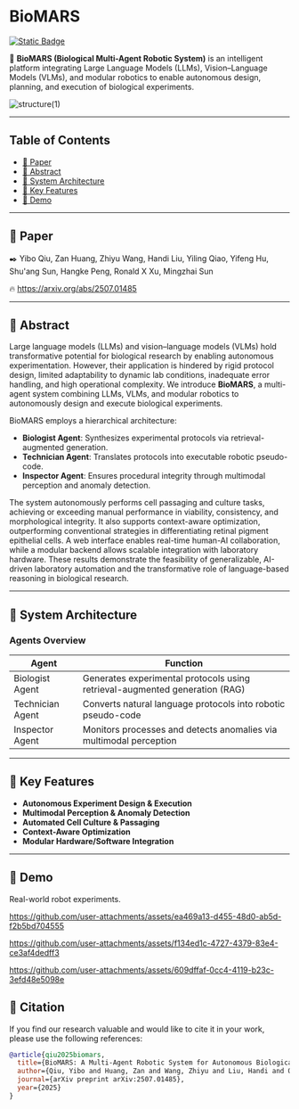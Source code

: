 # BioMARS
[![Static Badge](https://img.shields.io/badge/Project-Page-a)](https://alexandreq27.github.io/BioMARS-site/)

🔬 **BioMARS (Biological Multi-Agent Robotic System)** is an intelligent platform integrating Large Language Models (LLMs), Vision–Language Models (VLMs), and modular robotics to enable autonomous design, planning, and execution of biological experiments.

![structure(1)](https://github.com/user-attachments/assets/25eb2092-411d-4605-a4d1-42a6c696c4f1)

---

## Table of Contents
- [📄 Paper](#-paper)
- [📌 Abstract](#-abstract)
- [🧠 System Architecture](#-system-architecture)
- [🤖 Key Features](#-key-features)
- [🎥 Demo](#-demo)

---

## 📄 Paper

✒️ Yibo Qiu, Zan Huang, Zhiyu Wang, Handi Liu, Yiling Qiao, Yifeng Hu, Shu'ang Sun, Hangke Peng, Ronald X Xu, Mingzhai Sun

🔥 https://arxiv.org/abs/2507.01485

---

## 📌 Abstract

Large language models (LLMs) and vision–language models (VLMs) hold transformative potential for biological research by enabling autonomous experimentation. However, their application is hindered by rigid protocol design, limited adaptability to dynamic lab conditions, inadequate error handling, and high operational complexity. We introduce **BioMARS**, a multi-agent system combining LLMs, VLMs, and modular robotics to autonomously design and execute biological experiments.

BioMARS employs a hierarchical architecture:
- **Biologist Agent**: Synthesizes experimental protocols via retrieval-augmented generation.
- **Technician Agent**: Translates protocols into executable robotic pseudo-code.
- **Inspector Agent**: Ensures procedural integrity through multimodal perception and anomaly detection.

The system autonomously performs cell passaging and culture tasks, achieving or exceeding manual performance in viability, consistency, and morphological integrity. It also supports context-aware optimization, outperforming conventional strategies in differentiating retinal pigment epithelial cells. A web interface enables real-time human-AI collaboration, while a modular backend allows scalable integration with laboratory hardware. These results demonstrate the feasibility of generalizable, AI-driven laboratory automation and the transformative role of language-based reasoning in biological research.

---

## 🧠 System Architecture

### Agents Overview

| Agent            | Function                                                                 |
|------------------|--------------------------------------------------------------------------|
| Biologist Agent  | Generates experimental protocols using retrieval-augmented generation (RAG) |
| Technician Agent | Converts natural language protocols into robotic pseudo-code              |
| Inspector Agent  | Monitors processes and detects anomalies via multimodal perception      |

---

## 🤖 Key Features

- **Autonomous Experiment Design & Execution**
- **Multimodal Perception & Anomaly Detection**
- **Automated Cell Culture & Passaging**
- **Context-Aware Optimization**
- **Modular Hardware/Software Integration**

---

## 🎥 Demo
Real-world robot experiments.


https://github.com/user-attachments/assets/ea469a13-d455-48d0-ab5d-f2b5bd704555


https://github.com/user-attachments/assets/f134ed1c-4727-4379-83e4-ce3af4dedff3


https://github.com/user-attachments/assets/609dffaf-0cc4-4119-b23c-3efd48e5098e

## 📝 Citation

If you find our research valuable and would like to cite it in your work, please use the following references:

```bibtex
@article{qiu2025biomars,
  title={BioMARS: A Multi-Agent Robotic System for Autonomous Biological Experiments},
  author={Qiu, Yibo and Huang, Zan and Wang, Zhiyu and Liu, Handi and Qiao, Yiling and Hu, Yifeng and Sun, Shu'ang and Peng, Hangke and Xu, Ronald X and Sun, Mingzhai},
  journal={arXiv preprint arXiv:2507.01485},
  year={2025}
}
```











